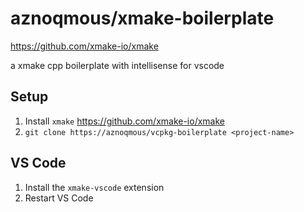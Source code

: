 # aznoqmous/xmake-boilerplate
https://github.com/xmake-io/xmake

a xmake cpp boilerplate with intellisense for vscode

## Setup
1. Install `xmake` https://github.com/xmake-io/xmake
2. `git clone https://aznoqmous/vcpkg-boilerplate <project-name>`

## VS Code
1. Install the `xmake-vscode` extension
2. Restart VS Code 